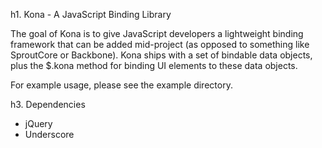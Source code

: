 h1. Kona - A JavaScript Binding Library

The goal of Kona is to give JavaScript developers a lightweight binding framework that can be added
mid-project (as opposed to something like SproutCore or Backbone). Kona ships with a set of bindable
data objects, plus the $.kona method for binding UI elements to these data objects.

For example usage, please see the example directory.

h3. Dependencies

* jQuery
* Underscore
